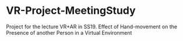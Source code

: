 # VR-Project-MeetingStudy
Project for the lecture VR+AR in SS19. 
Effect of Hand-movement on the Presence of another Person in a Virtual Environment
